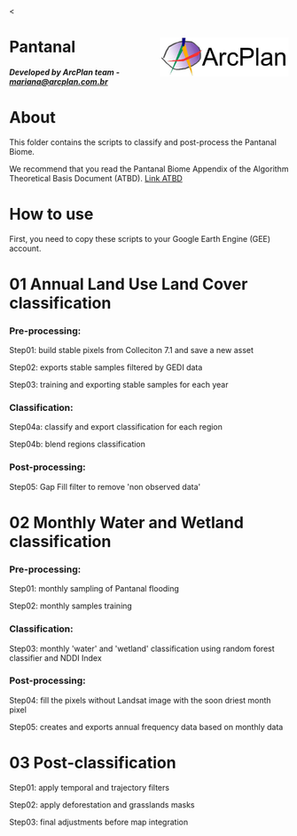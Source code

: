 <<div class="fluid-row" id="header">
    <img src='./misc/arcplan-logo.jpeg' height='70' width='auto' align='right'>
    <h1 class="title toc-ignore">Pantanal</h1>
    <h4 class="author"><em>Developed by  ArcPlan team - mariana@arcplan.com.br</em></h4>
</div>

# About
This folder contains the scripts to classify and post-process the Pantanal Biome.

We recommend that you read the Pantanal Biome Appendix of the Algorithm Theoretical Basis Document (ATBD).
[Link ATBD](https://mapbiomas-br-site.s3.amazonaws.com/Metodologia/Pantanal_Appendix_-_ATBD_Col7_v7_v1.pdf)

# How to use
First, you need to copy these scripts to your Google Earth Engine (GEE) account.

# 01 Annual Land Use Land Cover classification

### Pre-processing:

Step01: build stable pixels from Colleciton 7.1 and save a new asset

Step02: exports stable samples filtered by GEDI data

Step03: training and exporting stable samples for each year

### Classification:

Step04a: classify and export classification for each region

Step04b: blend regions classification

### Post-processing:

Step05: Gap Fill filter to remove 'non observed data'

# 02 Monthly Water and Wetland classification

### Pre-processing:

Step01: monthly sampling of Pantanal flooding

Step02: monthly samples training

### Classification:

Step03: monthly 'water' and 'wetland' classification using random forest classifier and NDDI Index

### Post-processing:

Step04: fill the pixels without Landsat image with the soon driest month pixel

Step05: creates and exports annual frequency data based on monthly data

# 03 Post-classification

Step01: apply temporal and trajectory filters

Step02: apply deforestation and grasslands masks

Step03: final adjustments before map integration

